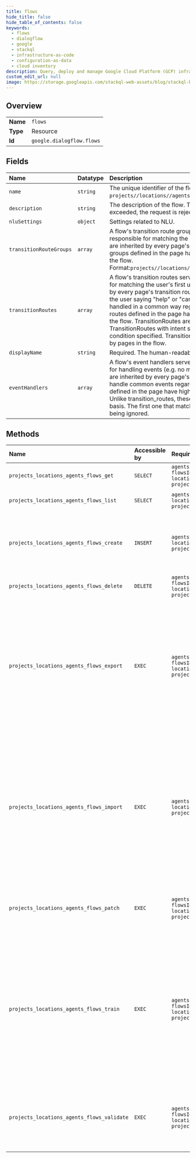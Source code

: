```yaml
---
title: flows
hide_title: false
hide_table_of_contents: false
keywords:
  - flows
  - dialogflow
  - google    
  - stackql
  - infrastructure-as-code
  - configuration-as-data
  - cloud inventory
description: Query, deploy and manage Google Cloud Platform (GCP) infrastructure and resources using SQL
custom_edit_url: null
image: https://storage.googleapis.com/stackql-web-assets/blog/stackql-blog-post-featured-image.png
---
```

  
    

## Overview
<table><tbody>
<tr><td><b>Name</b></td><td><code>flows</code></td></tr>
<tr><td><b>Type</b></td><td>Resource</td></tr>
<tr><td><b>Id</b></td><td><code>google.dialogflow.flows</code></td></tr>
</tbody></table>

## Fields
| Name | Datatype | Description |
|:-----|:---------|:------------|
| `name` | `string` | The unique identifier of the flow. Format: `projects//locations//agents//flows/`. |
| `description` | `string` | The description of the flow. The maximum length is 500 characters. If exceeded, the request is rejected. |
| `nluSettings` | `object` | Settings related to NLU. |
| `transitionRouteGroups` | `array` | A flow's transition route group serve two purposes: * They are responsible for matching the user's first utterances in the flow. * They are inherited by every page's transition route groups. Transition route groups defined in the page have higher priority than those defined in the flow. Format:`projects//locations//agents//flows//transitionRouteGroups/`. |
| `transitionRoutes` | `array` | A flow's transition routes serve two purposes: * They are responsible for matching the user's first utterances in the flow. * They are inherited by every page's transition routes and can support use cases such as the user saying "help" or "can I talk to a human?", which can be handled in a common way regardless of the current page. Transition routes defined in the page have higher priority than those defined in the flow. TransitionRoutes are evalauted in the following order: * TransitionRoutes with intent specified. * TransitionRoutes with only condition specified. TransitionRoutes with intent specified are inherited by pages in the flow. |
| `displayName` | `string` | Required. The human-readable name of the flow. |
| `eventHandlers` | `array` | A flow's event handlers serve two purposes: * They are responsible for handling events (e.g. no match, webhook errors) in the flow. * They are inherited by every page's event handlers, which can be used to handle common events regardless of the current page. Event handlers defined in the page have higher priority than those defined in the flow. Unlike transition_routes, these handlers are evaluated on a first-match basis. The first one that matches the event get executed, with the rest being ignored. |
## Methods
| Name | Accessible by | Required Params | Description |
|:-----|:--------------|:----------------|:------------|
| `projects_locations_agents_flows_get` | `SELECT` | `agentsId, flowsId, locationsId, projectsId` | Retrieves the specified flow. |
| `projects_locations_agents_flows_list` | `SELECT` | `agentsId, locationsId, projectsId` | Returns the list of all flows in the specified agent. |
| `projects_locations_agents_flows_create` | `INSERT` | `agentsId, locationsId, projectsId` | Creates a flow in the specified agent. Note: You should always train a flow prior to sending it queries. See the [training documentation](https://cloud.google.com/dialogflow/cx/docs/concept/training). |
| `projects_locations_agents_flows_delete` | `DELETE` | `agentsId, flowsId, locationsId, projectsId` | Deletes a specified flow. |
| `projects_locations_agents_flows_export` | `EXEC` | `agentsId, flowsId:export, locationsId, projectsId` | Exports the specified flow to a binary file. This method is a [long-running operation](https://cloud.google.com/dialogflow/cx/docs/how/long-running-operation). The returned `Operation` type has the following method-specific fields: - `metadata`: An empty [Struct message](https://developers.google.com/protocol-buffers/docs/reference/google.protobuf#struct) - `response`: ExportFlowResponse Note that resources (e.g. intents, entities, webhooks) that the flow references will also be exported. |
| `projects_locations_agents_flows_import` | `EXEC` | `agentsId, locationsId, projectsId` | Imports the specified flow to the specified agent from a binary file. This method is a [long-running operation](https://cloud.google.com/dialogflow/cx/docs/how/long-running-operation). The returned `Operation` type has the following method-specific fields: - `metadata`: An empty [Struct message](https://developers.google.com/protocol-buffers/docs/reference/google.protobuf#struct) - `response`: ImportFlowResponse Note: You should always train a flow prior to sending it queries. See the [training documentation](https://cloud.google.com/dialogflow/cx/docs/concept/training). |
| `projects_locations_agents_flows_patch` | `EXEC` | `agentsId, flowsId, locationsId, projectsId` | Updates the specified flow. Note: You should always train a flow prior to sending it queries. See the [training documentation](https://cloud.google.com/dialogflow/cx/docs/concept/training). |
| `projects_locations_agents_flows_train` | `EXEC` | `agentsId, flowsId:train, locationsId, projectsId` | Trains the specified flow. Note that only the flow in 'draft' environment is trained. This method is a [long-running operation](https://cloud.google.com/dialogflow/cx/docs/how/long-running-operation). The returned `Operation` type has the following method-specific fields: - `metadata`: An empty [Struct message](https://developers.google.com/protocol-buffers/docs/reference/google.protobuf#struct) - `response`: An [Empty message](https://developers.google.com/protocol-buffers/docs/reference/google.protobuf#empty) Note: You should always train a flow prior to sending it queries. See the [training documentation](https://cloud.google.com/dialogflow/cx/docs/concept/training). |
| `projects_locations_agents_flows_validate` | `EXEC` | `agentsId, flowsId:validate, locationsId, projectsId` | Validates the specified flow and creates or updates validation results. Please call this API after the training is completed to get the complete validation results. |
